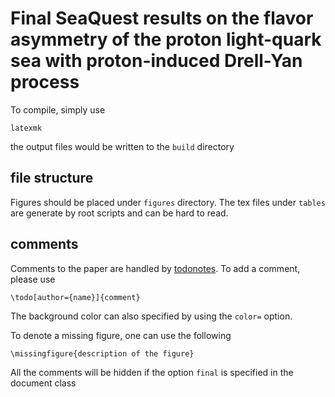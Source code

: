 # Final SeaQuest results on the flavor asymmetry of the proton light-quark sea with proton-induced Drell-Yan process
To compile, simply use 

```
latexmk 
```

the output files would be written to the `build` directory


## file structure
Figures should be placed under `figures` directory. The tex files under `tables` are generate by root scripts and can be hard to read.

## comments
Comments to the paper are handled by [todonotes](https://tug.ctan.org/macros/latex/contrib/todonotes/todonotes.pdf). To add a comment, please use

```
\todo[author={name}]{comment}
```

The background color can also specified by using the `color=` option.

To denote a missing figure, one can use the following 

```
\missingfigure{description of the figure}
```

All the comments will be hidden if the option `final` is specified in the document class
